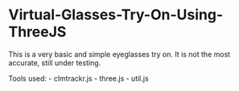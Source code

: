# Virtual-Glasses-Try-On-Using-ThreeJS

This is a very basic and simple eyeglasses try on. It is not the most accurate, still under testing. 

Tools used: 
      - clmtrackr.js
      - three.js
      - util.js
